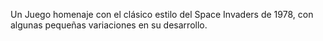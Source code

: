 Un Juego homenaje con el clásico estilo del Space Invaders de 1978, con algunas pequeñas variaciones en su desarrollo.